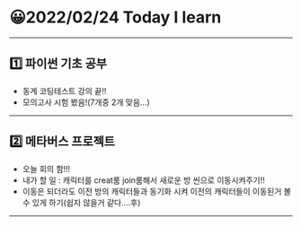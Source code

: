 # 😀2022/02/24 Today I learn
-------------------------
## 1️⃣ 파이썬 기초 공부
  * 동계 코팅테스트 강의 끝!!
  * 모의고사 시험 봤음!(7개중 2개 맞음...)
------------------------
## 2️⃣ 메타버스 프로젝트
  * 오늘 회의 함!!!
  * 내가 할 일 : 캐릭터를 creat룸 join룸해서 새로운 방 씬으로 이동시켜주기!!
  * 이동은 되더라도 이전 방의 캐릭터들과 동기화 시켜 이전의 캐릭터들이 이동된거 볼수 있게 하기(쉽지 않을거 같다....후)
----------------------------
